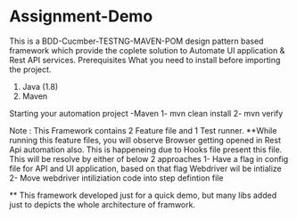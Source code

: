 # Assignment-Demo
This is a BDD-Cucmber-TESTNG-MAVEN-POM design pattern based framework which provide the coplete solution to Automate UI application & Rest API services.
Prerequisites
What you need to install before importing the project.

1. Java (1.8)
2. Maven

Starting your automation project
-Maven
 1- mvn clean install
 2- mvn verify




Note :
This Framework contains 2 Feature file and 1 Test runner.
**While running this feature files, you will observe Browser getting opened in Rest Api automation also. This is happeneing due to Hooks file present this file.
This will be resolve by either of below 2 approaches
1- Have a flag in config file for API and UI application, based on that flag Webdriver wil be intialize
2- Move webdriver intiliziation code into step defintion file

** This framework developed just for a quick demo, but many libs added just to depicts the whole architecture of framwork.

